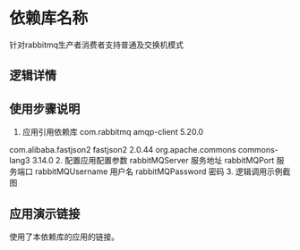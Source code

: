 # 依赖库名称

针对rabbitmq生产者消费者支持普通及交换机模式

## 逻辑详情

## 使用步骤说明

1. 应用引用依赖库
   <dependency>
   <groupId>com.rabbitmq</groupId>
   <artifactId>amqp-client</artifactId>
   <version>5.20.0</version>
   </dependency>
  <dependency>
      <groupId>com.alibaba.fastjson2</groupId>
      <artifactId>fastjson2</artifactId>
      <version>2.0.44</version>
  </dependency>
  <dependency>
      <groupId>org.apache.commons</groupId>
      <artifactId>commons-lang3</artifactId>
      <version>3.14.0</version>
  </dependency>
2. 配置应用配置参数
   rabbitMQServer 服务地址   
   rabbitMQPort   服务端口
   rabbitMQUsername 用户名
   rabbitMQPassword 密码
3. 逻辑调用示例截图
 

## 应用演示链接

使用了本依赖库的应用的链接。

